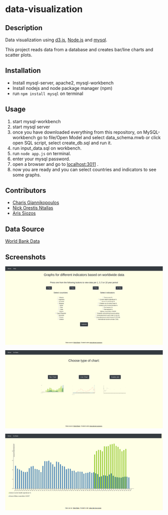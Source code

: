 # data-visualization
## Description
Data visualization using [d3.js](https://d3js.org/), [Node.js](https://nodejs.org/en/) and [mysql](https://www.mysql.com/).

This project reads data from a database and creates bar/line charts and scatter plots. 

## Installation
* Install mysql-server, apache2, mysql-workbench
* Install nodejs and node package manager (npm)
* run `npm install mysql` on terminal

## Usage
1. start mysql-workbench
2. start mysql server
3. once you have downloaded everything from this repository,
on MySQL-workbench go to file/Open Model and select data_schema.mwb or click open SQL script, select create_db.sql and run it.
4. run input_data.sql on workbench.
5. run `node app.js` on terminal.
6. enter your mysql password.
7. open a browser and go to [localhost:3011](http://localhost:3011/) .
8. now you are ready and you can select countries and indicators to see some graphs.

## Contributors
* [Charis Giannikopoulos](https://github.com/harrygiannik)
* [Nick Orestis Ntallas](https://github.com/nontallas)
* [Aris Siozos](https://github.com/ariss95)

## Data Source
[World Bank Data](http://data.worldbank.org/)

## Screenshots
![homepage](/images/homepage.png)


![choosechart](/images/choosechart.png)


![barchart](/images/barchart.png)
